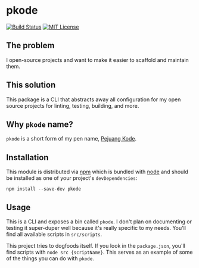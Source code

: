 # pkode

[![Build Status][build-badge]][build] [![MIT License][license-badge]][license]

## The problem

I open-source projects and want to make it easier to scaffold and maintain them.

## This solution

This package is a CLI that abstracts away all configuration for my open source projects
for linting, testing, building, and more.

## Why `pkode` name?

`pkode` is a short form of my pen name, [Pejuang Kode](https://medium.com/pejuang-kode).

## Installation

This module is distributed via [npm][npm] which is bundled with [node][node] and
should be installed as one of your project's `devDependencies`:

```shell
npm install --save-dev pkode
```

## Usage

This is a CLI and exposes a bin called `pkode`. I don't plan on
documenting or testing it super-duper well because it's really specific to my
needs. You'll find all available scripts in `src/scripts`.

This project tries to dogfoods itself. If you look in the `package.json`, you'll
find scripts with `node src {scriptName}`. This serves as an example of some of
the things you can do with `pkode`.

<!-- prettier-ignore-start -->
[build-badge]: https://img.shields.io/github/workflow/status/zainfathoni/pkode/CI?logo=github&style=flat-square
[build]: https://github.com/zainfathoni/pkode/actions?query=workflow%3Avalidate
[license-badge]: https://img.shields.io/badge/license-MIT-blue?style=flat-square
[license]: LICENSE
[npm]: https://www.npmjs.com
[node]: https://nodejs.org
<!-- prettier-ignore-end -->
